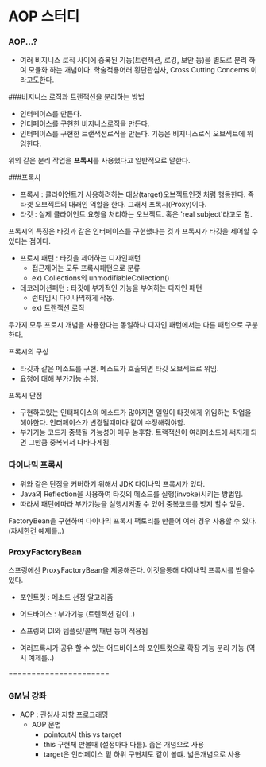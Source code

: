 # AOP 스터디
### AOP...?
- 여러 비지니스 로직 사이에 중복된 기능(트랜잭션, 로깅, 보안 등)을 별도로 분리 하여 모듈화 하는 개념이다. 학술적용어러 횡단관심사, Cross Cutting Concerns 이라고도한다.


###비지니스 로직과 트랜잭션을 분리하는 방법
 - 인터페이스를 만든다.
 - 인터페이스를 구현한 비지니스로직을 만든다.
 - 인터페이스를 구현한 트랜잭션로직을 만든다. 기능은 비지니스로직 오브젝트에 위임한다.
 
위의 같은 분리 작업을 <b>프록시</b>를 사용했다고 일반적으로 말한다.


###프록시

 - 프록시 : 클라이언트가 사용하려하는 대상(target)오브젝트인것 처럼 행동한다. 즉 타겟 오브젝트의 대래인 역할을 한다. 그래서 프록시(Proxy)이다.
 - 타깃 : 실제 클라이언트 요청을 처리하는 오브젝트. 혹은 'real subject'라고도 함.

프록시의 특징은 타깃과 같은 인터페이스를 구현했다는 것과 프록시가 타깃을 제어할 수 있다는 점이다.

 - 프로시 패턴 : 타깃을 제어하는 디자인패턴
	 - 접근제어는 모두 프록시패턴으로 분류
	 - ex) Collections의 unmodifiableCollection()
 - 데코레이션패턴 : 타깃에 부가적인 기능을 부여하는 다자인 패턴
	 - 런타임시 다이나믹하게 작동.
	 - ex) 트랜잭션 로직

두가지 모두 프로시 개념을 사용한다는 동일하나 디자인 패턴에서는 다른 패턴으로 구분한다.


프록시의 구성
 
 -  타깃과 같은 메소드를 구현. 메소드가 호출되면 타깃 오브젝트로 위임.
 -  요청에 대해 부가기능 수행.

프록시 단점

 - 구현하고있는 인터페이스의 메소드가 많아지면 일일이 타깃에게 위임하는 작업을 해야한다. 인터페이스가 변경될때마다 같이 수정해줘야함.
 - 부가기능 코드가 중복될 가능성이 매우 농후함. 트랙잭션이 여러메소드에 써지게 되면 그만큼 중복되서 나타나게됨.


### 다이나믹 프록시
 
 - 위와 같은 단점을 커버하기 위해서 JDK 다이나믹 프록시가 있다.
 - Java의 Reflection을 사용하여 타깃의 메소드를 실행(invoke)시키는 방법임.
 - 따라서 패턴에따라 부가기능을 실행시켜줄 수 있어 중복코드를 방지 할수 있음.

FactoryBean을 구현하며 다이나믹 프록시 팩토리를 만들어 여러 경우 사용할 수 있다.
(자세한건 예제를..)

### ProxyFactoryBean
 스프링에선 ProxyFactoryBean을 제공해준다. 이것을통해 다이내믹 프록시를 받을수 있다.

- 포인트컷 : 메소드 선정 알고리즘
- 어드바이스 : 부가기능 (트렌젝션 같이..)

- 스프링의 DI와 템플릿/콜백 패턴 등이 적용됨
- 여러프록시가 공유 할 수 있는 어드바이스와 포인트컷으로 확장 기능 분리 가능
(역시 예제를..)



======================
### GM님 강좌

- AOP : 관심사 지향 프로그래밍
	- AOP 문법 
		- pointcut시 this vs target
		- this 구현체 만볼때 (설정마다 다름). 좁은 개념으로 사용
		- target은 인터페이스 밑 하위 구현체도 같이 볼떄. 넓은개념으로 사용 
	  


